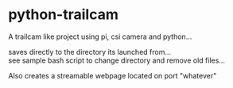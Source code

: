 # python-trailcam
A trailcam like project using pi, csi camera and python...     

saves directly to the directory its launched from...   
see sample bash script to change directory and remove old files...

Also creates a streamable webpage located on port "whatever"  
